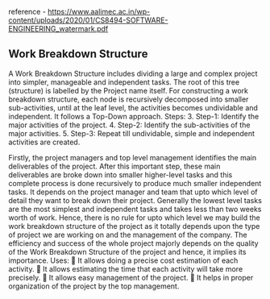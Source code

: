 reference - https://www.aalimec.ac.in/wp-content/uploads/2020/01/CS8494-SOFTWARE-ENGINEERING_watermark.pdf   

## Work Breakdown Structure
A Work Breakdown Structure includes dividing a large and complex project into simpler, manageable and independent tasks. The root of this tree (structure) is labelled by the Project name itself. For constructing a work breakdown structure, each node is recursively decomposed into smaller sub-activities, until at the leaf level, the activities becomes undividable and independent. It follows a Top-Down approach.
Steps:
3. Step-1: Identify the major activities of the project.
4. Step-2: Identify the sub-activities of the major activities.
5. Step-3: Repeat till undividable, simple and independent activities are created.

Firstly, the project managers and top level management identifies the main deliverables of the project.
After this important step, these main deliverables are broke down into smaller higher-level tasks and
this complete process is done recursively to produce much smaller independent tasks. It depends on
the project manager and team that upto which level of detail they want to break down their project.
Generally the lowest level tasks are the most simplest and independent tasks and takes less than two
weeks worth of work. Hence, there is no rule for upto which level we may build the work breakdown
structure of the project as it totally depends upon the type of project we are working on and the
management of the company. The efficiency and success of the whole project majorly depends on the
quality of the Work Breakdown Structure of the project and hence, it implies its importance.
Uses:
 It allows doing a precise cost estimation of each activity.
 It allows estimating the time that each activity will take more precisely.
 It allows easy management of the project.
 It helps in proper organization of the project by the top management.
